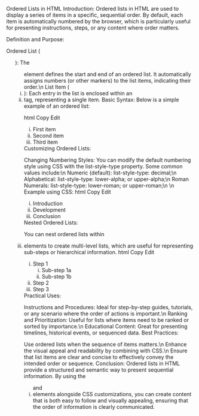 Ordered Lists in HTML
Introduction:
Ordered lists in HTML are used to display a series of items in a specific, sequential order. By default, each item is automatically numbered by the browser, which is particularly useful for presenting instructions, steps, or any content where order matters.

Definition and Purpose:

Ordered List (<ol>):
The <ol> element defines the start and end of an ordered list. It automatically assigns numbers (or other markers) to the list items, indicating their order.\n
List Item (<li>):
Each entry in the list is enclosed within an <li> tag, representing a single item.
Basic Syntax:
Below is a simple example of an ordered list:

html
Copy
Edit
<ol>
    <li>First item</li>
    <li>Second item</li>
    <li>Third item</li>
</ol>
Customizing Ordered Lists:

Changing Numbering Styles:
You can modify the default numbering style using CSS with the list-style-type property. Some common values include:\n
Numeric (default): list-style-type: decimal;\n
Alphabetical: list-style-type: lower-alpha; or upper-alpha;\n
Roman Numerals: list-style-type: lower-roman; or upper-roman;\n \n Example using CSS:
html
Copy
Edit
<style>
    ol {
        list-style-type: lower-roman;
    }
</style>
<ol>
    <li>Introduction</li>
    <li>Development</li>
    <li>Conclusion</li>
</ol>
Nested Ordered Lists:

You can nest ordered lists within <li> elements to create multi-level lists, which are useful for representing sub-steps or hierarchical information.
html
Copy
Edit
<ol>
    <li>Step 1
        <ol>
            <li>Sub-step 1a</li>
            <li>Sub-step 1b</li>
        </ol>
    </li>
    <li>Step 2</li>
    <li>Step 3</li>
</ol>
Practical Uses:

Instructions and Procedures:
Ideal for step-by-step guides, tutorials, or any scenario where the order of actions is important.\n
Ranking and Prioritization:
Useful for lists where items need to be ranked or sorted by importance.\n
Educational Content:
Great for presenting timelines, historical events, or sequenced data.
Best Practices:

Use ordered lists when the sequence of items matters.\n
Enhance the visual appeal and readability by combining with CSS.\n
Ensure that list items are clear and concise to effectively convey the intended order or sequence.
Conclusion:
Ordered lists in HTML provide a structured and semantic way to present sequential information. By using the <ol> and <li> elements alongside CSS customizations, you can create content that is both easy to follow and visually appealing, ensuring that the order of information is clearly communicated.